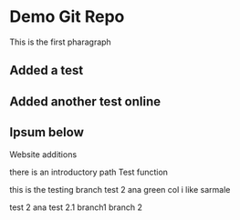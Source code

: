 # Demo Git Repo 

This is the first pharagraph 
## Added a test
## Added another test online

## Ipsum below 
Website additions

there is an introductory path 
Test function

this is the testing branch
test 2
ana
green col
i like sarmale

test 2 
ana test 2.1
branch1
branch 2
